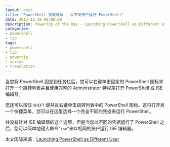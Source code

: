 ```yaml
---
layout: post
title: "PowerShell 技能连载 - 以不同用户运行 PowerShell"
date: 2013-11-18 00:00:00
description: PowerTip of the Day - Launching PowerShell as Different User
categories:
- powershell
- tip
tags:
- powershell
- tip
- powertip
- series
- translation
---
```

当您将 PowerShell 固定到任务栏后，您可以右键单击固定的 PowerShell 图标来打开一个跳转列表并且使用完整的 Administrator 特权来打开 PowerShell 或 ISE 编辑器。

您还可以按住 `SHIFT` 键并且右键单击跳转列表中的 PowerShell 图标。这将打开另一个快捷菜单，您可以在这里选择一个完全不同的凭据来运行 PowerShell。

并没有针对 ISE 编辑器的这个选项，但是当您以不同的凭据运行了 PowerShell 之后，您可以简单地键入命令“`ise`”来以相同的账户运行 ISE 编辑器。

<!--more-->
本文国际来源：[Launching PowerShell as Different User](http://community.idera.com/powershell/powertips/b/tips/posts/launching-powershell-as-different-user)
